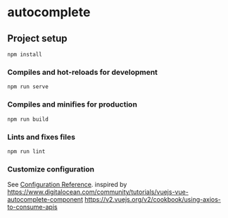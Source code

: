 # autocomplete

## Project setup
```
npm install
```

### Compiles and hot-reloads for development
```
npm run serve
```

### Compiles and minifies for production
```
npm run build
```

### Lints and fixes files
```
npm run lint
```

### Customize configuration
See [Configuration Reference](https://cli.vuejs.org/config/).
inspired by 
    https://www.digitalocean.com/community/tutorials/vuejs-vue-autocomplete-component
    https://v2.vuejs.org/v2/cookbook/using-axios-to-consume-apis